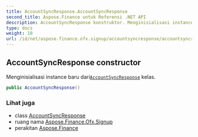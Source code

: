 ```yaml
---
title: AccountSyncResponse.AccountSyncResponse
second_title: Aspose.Finance untuk Referensi .NET API
description: AccountSyncResponse konstruktor. Menginisialisasi instance baru dariAccountSyncResponse kelas.
type: docs
weight: 10
url: /id/net/aspose.finance.ofx.signup/accountsyncresponse/accountsyncresponse/
---
```

## AccountSyncResponse constructor

Menginisialisasi instance baru dari[`AccountSyncResponse`](../) kelas.

```csharp
public AccountSyncResponse()
```

### Lihat juga

* class [AccountSyncResponse](../)
* ruang nama [Aspose.Finance.Ofx.Signup](../../accountsyncresponse/)
* perakitan [Aspose.Finance](../../../)


